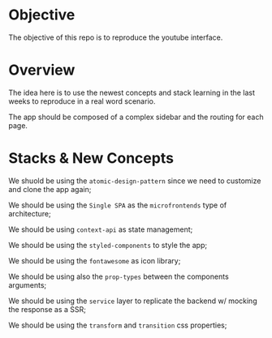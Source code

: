 # Objective

The objective of this repo is to reproduce the youtube interface.

# Overview

The idea here is to use the newest concepts and stack learning in the last weeks to reproduce in a real word scenario.

The app should be composed of a complex sidebar and the routing for each page.

# Stacks & New Concepts

We shuold be using the `atomic-design-pattern` since we need to customize and clone the app again;

We should be using the `Single SPA` as the `microfrontends` type of architecture;

We should be using `context-api` as state management;

We should be using the `styled-components` to style the app;

We should be using the `fontawesome` as icon library;

We should be using also the `prop-types` between the components arguments;

We should be using the `service` layer to replicate the backend w/ mocking the response as a SSR;

We should be using the `transform` and `transition` css properties;
